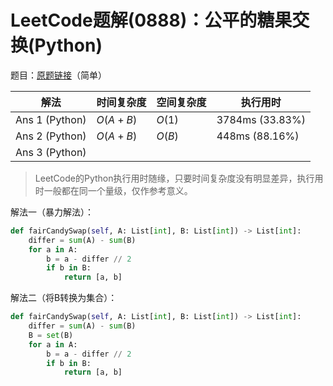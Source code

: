 # LeetCode题解(0888)：公平的糖果交换(Python)

题目：[原题链接](https://leetcode-cn.com/problems/fair-candy-swap/)（简单）

| 解法           | 时间复杂度 | 空间复杂度 | 执行用时        |
| -------------- | ---------- | ---------- | --------------- |
| Ans 1 (Python) | $O(A+B)$   | $O(1)$     | 3784ms (33.83%) |
| Ans 2 (Python) | $O(A+B)$   | $O(B)$     | 448ms (88.16%)  |
| Ans 3 (Python) |            |            |                 |

>  LeetCode的Python执行用时随缘，只要时间复杂度没有明显差异，执行用时一般都在同一个量级，仅作参考意义。

解法一（暴力解法）：

```python
def fairCandySwap(self, A: List[int], B: List[int]) -> List[int]:
    differ = sum(A) - sum(B)
    for a in A:
        b = a - differ // 2
        if b in B:
            return [a, b]
```

解法二（将B转换为集合）：

```python
def fairCandySwap(self, A: List[int], B: List[int]) -> List[int]:
    differ = sum(A) - sum(B)
    B = set(B)
    for a in A:
        b = a - differ // 2
        if b in B:
            return [a, b]
```
